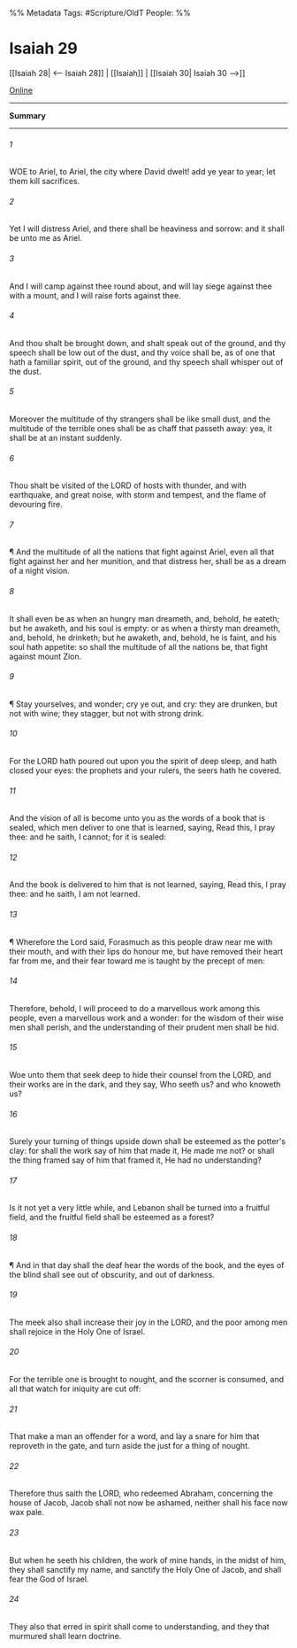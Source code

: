 

%% Metadata
Tags: #Scripture/OldT
People: 
%%
# Isaiah 29
[[Isaiah 28| <-- Isaiah 28]] | [[Isaiah]] | [[Isaiah 30| Isaiah 30 -->]]

[Online](https://churchofjesuschrist.org/study/scriptures/ot/isa/29?lang=eng)

---
__Summary__



---

###### 1
WOE to Ariel, to Ariel, the city where David dwelt!  add ye year to year; let them kill sacrifices.
###### 2
Yet I will distress Ariel, and there shall be heaviness and sorrow: and it shall be unto me as Ariel.
###### 3
And I will camp against thee round about, and will lay siege against thee with a mount, and I will raise forts against thee.
###### 4
And thou shalt be brought down, and shalt speak out of the ground, and thy speech shall be low out of the dust, and thy voice shall be, as of one that hath a familiar spirit, out of the ground, and thy speech shall whisper out of the dust.
###### 5
Moreover the multitude of thy strangers shall be like small dust, and the multitude of the terrible ones shall be as chaff that passeth away: yea, it shall be at an instant suddenly.
###### 6
Thou shalt be visited of the LORD of hosts with thunder, and with earthquake, and great noise, with storm and tempest, and the flame of devouring fire.
###### 7
¶ And the multitude of all the nations that fight against Ariel, even all that fight against her and her munition, and that distress her, shall be as a dream of a night vision.
###### 8
It shall even be as when an hungry man dreameth, and, behold, he eateth; but he awaketh, and his soul is empty: or as when a thirsty man dreameth, and, behold, he drinketh; but he awaketh, and, behold, he is faint, and his soul hath appetite: so shall the multitude of all the nations be, that fight against mount Zion.
###### 9
¶ Stay yourselves, and wonder; cry ye out, and cry: they are drunken, but not with wine; they stagger, but not with strong drink.
###### 10
For the LORD hath poured out upon you the spirit of deep sleep, and hath closed your eyes: the prophets and your rulers, the seers hath he covered.
###### 11
And the vision of all is become unto you as the words of a book that is sealed, which men deliver to one that is learned, saying, Read this, I pray thee: and he saith, I cannot; for it is sealed:
###### 12
And the book is delivered to him that is not learned, saying, Read this, I pray thee: and he saith, I am not learned.
###### 13
¶ Wherefore the Lord said, Forasmuch as this people draw near me with their mouth, and with their lips do honour me, but have removed their heart far from me, and their fear toward me is taught by the precept of men:
###### 14
Therefore, behold, I will proceed to do a marvellous work among this people, even a marvellous work and a wonder: for the wisdom of their wise men shall perish, and the understanding of their prudent men shall be hid.
###### 15
Woe unto them that seek deep to hide their counsel from the LORD, and their works are in the dark, and they say, Who seeth us?  and who knoweth us?
###### 16
Surely your turning of things upside down shall be esteemed as the potter's clay: for shall the work say of him that made it, He made me not?  or shall the thing framed say of him that framed it, He had no understanding?
###### 17
Is it not yet a very little while, and Lebanon shall be turned into a fruitful field, and the fruitful field shall be esteemed as a forest?
###### 18
¶ And in that day shall the deaf hear the words of the book, and the eyes of the blind shall see out of obscurity, and out of darkness.
###### 19
The meek also shall increase their joy in the LORD, and the poor among men shall rejoice in the Holy One of Israel.
###### 20
For the terrible one is brought to nought, and the scorner is consumed, and all that watch for iniquity are cut off:
###### 21
That make a man an offender for a word, and lay a snare for him that reproveth in the gate, and turn aside the just for a thing of nought.
###### 22
Therefore thus saith the LORD, who redeemed Abraham, concerning the house of Jacob, Jacob shall not now be ashamed, neither shall his face now wax pale.
###### 23
But when he seeth his children, the work of mine hands, in the midst of him, they shall sanctify my name, and sanctify the Holy One of Jacob, and shall fear the God of Israel.
###### 24
They also that erred in spirit shall come to understanding, and they that murmured shall learn doctrine.



